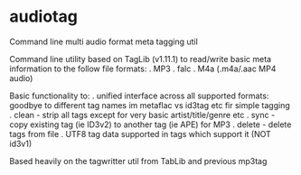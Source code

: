 # audiotag
Command line multi audio format meta tagging util

Command line utility based on TagLib (v1.11.1) to read/write basic meta information to the follow file formats:
. MP3
. falc
. M4a (.m4a/.aac MP4 audio)

Basic functionality to:
. unified interface across all supported formats: goodbye to different tag names im metaflac vs id3tag etc fir simple tagging
. clean - strip all tags except for very basic artist/title/genre etc
. sync - copy existing tag (ie ID3v2) to another tag (ie APE) for MP3
. delete - delete tags from file
. UTF8 tag data supported in tags which support it (NOT id3v1)

Based heavily on the tagwritter util from TabLib and previous mp3tag
